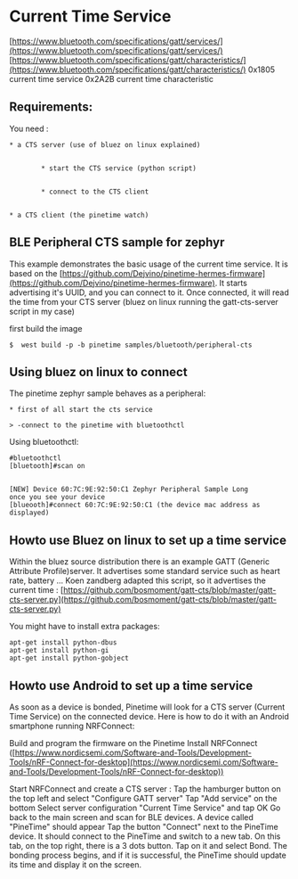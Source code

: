 # Current Time Service

[https://www.bluetooth.com/specifications/gatt/services/](https://www.bluetooth.com/specifications/gatt/services/)
[https://www.bluetooth.com/specifications/gatt/characteristics/](https://www.bluetooth.com/specifications/gatt/characteristics/)
0x1805 current time service
0x2A2B current time characteristic

## Requirements:

You need :

    
    * a CTS server (use of bluez on linux explained)


            * start the CTS service (python script)


            * connect to the CTS client


    * a CTS client (the pinetime watch)

## BLE Peripheral CTS sample for zephyr

This example demonstrates the basic usage of the current time service.
It is based on the [https://github.com/Dejvino/pinetime-hermes-firmware](https://github.com/Dejvino/pinetime-hermes-firmware).
It starts advertising it's UUID, and you can connect to it.
Once connected, it will read the time from your CTS server (bluez on linux running the gatt-cts-server script in my case)

first build the image

```
$  west build -p -b pinetime samples/bluetooth/peripheral-cts
```

## Using bluez on linux to connect

The pinetime zephyr sample behaves as a peripheral:

    
    * first of all start the cts service

    > -connect to the pinetime with bluetoothctl

Using bluetoothctl:

```
#bluetoothctl
[bluetooth]#scan on


[NEW] Device 60:7C:9E:92:50:C1 Zephyr Peripheral Sample Long
once you see your device
[blueooth]#connect 60:7C:9E:92:50:C1 (the device mac address as displayed)
```

## Howto use Bluez on linux to set up a time service

Within the bluez source distribution there is an example GATT (Generic Attribute Profile)server. It advertises some standard service such as heart rate, battery ...
Koen zandberg adapted this script, so it advertises the current time :
[https://github.com/bosmoment/gatt-cts/blob/master/gatt-cts-server.py](https://github.com/bosmoment/gatt-cts/blob/master/gatt-cts-server.py)

You might have to install extra packages:

```
apt-get install python-dbus
apt-get install python-gi
apt-get install python-gobject
```

## Howto use Android to set up a time service

As soon as a device is bonded, Pinetime will look for a CTS server (Current Time Service) on the connected device.
Here is how to do it with an Android smartphone running NRFConnect:

Build and program the firmware on the Pinetime Install NRFConnect ([https://www.nordicsemi.com/Software-and-Tools/Development-Tools/nRF-Connect-for-desktop](https://www.nordicsemi.com/Software-and-Tools/Development-Tools/nRF-Connect-for-desktop))

Start NRFConnect and create a CTS server : Tap the hamburger button on the top left and select "Configure GATT server" Tap "Add service" on the bottom Select server configuration "Current Time Service" and tap OK Go back to the main screen and scan for BLE devices. A device called "PineTime" should appear Tap the button "Connect" next to the PineTime device. It should connect to the PineTime and switch to a new tab. On this tab, on the top right, there is a 3 dots button. Tap on it and select Bond. The bonding process begins, and if it is successful, the PineTime should update its time and display it on the screen.
